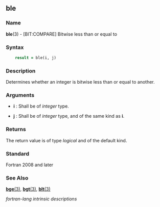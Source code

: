 ## ble

### **Name**

**ble**(3) - \[BIT:COMPARE\] Bitwise less than or equal to

### **Syntax**

```fortran
    result = ble(i, j)
```

### **Description**

Determines whether an integer is bitwise less than or equal to another.

### **Arguments**

- **i**
  : Shall be of _integer_ type.

- **j**
  : Shall be of _integer_ type, and of the same kind as **i**.

### **Returns**

The return value is of type _logical_ and of the default kind.

### **Standard**

Fortran 2008 and later

### **See Also**

[**bge**(3)](BGE),
[**bgt**(3)](BGT),
[**blt**(3)](BLT)

_fortran-lang intrinsic descriptions_
